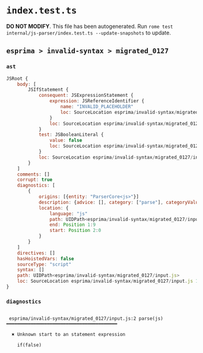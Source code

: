 # `index.test.ts`

**DO NOT MODIFY**. This file has been autogenerated. Run `rome test internal/js-parser/index.test.ts --update-snapshots` to update.

## `esprima > invalid-syntax > migrated_0127`

### `ast`

```javascript
JSRoot {
	body: [
		JSIfStatement {
			consequent: JSExpressionStatement {
				expression: JSReferenceIdentifier {
					name: "INVALID_PLACEHOLDER"
					loc: SourceLocation esprima/invalid-syntax/migrated_0127/input.js 2:0-2:0
				}
				loc: SourceLocation esprima/invalid-syntax/migrated_0127/input.js 2:0-2:0
			}
			test: JSBooleanLiteral {
				value: false
				loc: SourceLocation esprima/invalid-syntax/migrated_0127/input.js 1:3-1:8
			}
			loc: SourceLocation esprima/invalid-syntax/migrated_0127/input.js 1:0-2:0
		}
	]
	comments: []
	corrupt: true
	diagnostics: [
		{
			origins: [{entity: "ParserCore<js>"}]
			description: {advice: [], category: ["parse"], categoryValue: "js", message: [RAW_MARKUP {value: "Unknown start to an "}, "statement expression"]}
			location: {
				language: "js"
				path: UIDPath<esprima/invalid-syntax/migrated_0127/input.js>
				end: Position 1:9
				start: Position 2:0
			}
		}
	]
	directives: []
	hasHoistedVars: false
	sourceType: "script"
	syntax: []
	path: UIDPath<esprima/invalid-syntax/migrated_0127/input.js>
	loc: SourceLocation esprima/invalid-syntax/migrated_0127/input.js 1:0-2:0
}
```

### `diagnostics`

```

 esprima/invalid-syntax/migrated_0127/input.js:2 parse(js) ━━━━━━━━━━━━━━━━━━━━━━━━━━━━━━━━━━━━━━━━━

  ✖ Unknown start to an statement expression

    if(false)


```
